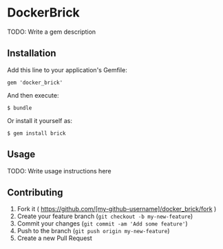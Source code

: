 # DockerBrick

TODO: Write a gem description

## Installation

Add this line to your application's Gemfile:

    gem 'docker_brick'

And then execute:

    $ bundle

Or install it yourself as:

    $ gem install brick

## Usage

TODO: Write usage instructions here

## Contributing

1. Fork it ( https://github.com/[my-github-username]/docker_brick/fork )
2. Create your feature branch (`git checkout -b my-new-feature`)
3. Commit your changes (`git commit -am 'Add some feature'`)
4. Push to the branch (`git push origin my-new-feature`)
5. Create a new Pull Request

